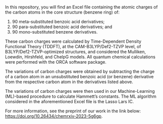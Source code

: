 In this repository, you will find an Excel file containing the atomic charges of the carbon atoms in the core structure (benzene ring) of:

1) 90 meta-substituted benzoic acid derivatives;
2) 90 para-substituted benzoic acid derivatives; and
3) 90 mono-substituted benzene derivatives.

These carbon charges were calculated by Time-Dependent Density Functional Theory (TDDFT), at the CAM-B3LYP/Def2-TZVP level, of B3LYP/Def2-TZVP-optimized structures, and considered the Mulliken, Loewdin, Hirshfeld, and ChelpG models. All quantum chemical calculations were performed with the ORCA software package.

The variations of carbon charges were obtained by subtracting the charge of a carbon atom in an unsubstituted benzoic acid (or benzene) derivative from the respective carbon atom in the derivatives listed above.

The variations of carbon charges were then used in our Machine-Learning (ML)-based procedure to calculate Hammett’s constants. The ML algorithm considered in the aforementioned Excel file is the Lasso Lars IC.

For more information, see the preprint of our work in the link below: https://doi.org/10.26434/chemrxiv-2023-5g6gp.

